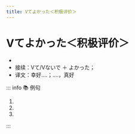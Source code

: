 ```yaml
---
title: Vてよかった＜积极评价＞
---
```

            
# Vてよかった＜积极评价＞

* <grammer-content sentence="意义：表示对`已经发生（或没有发生）`的事情的`积极评价`；" />
* 接续：Vて/Vないで ＋ よかった；
* 译文：幸好....；....，真好

::: info :books: 例句

1. <grammer-content id='2-01-12-0' sentence='[春節/しゅんせつ]を**[体験/たいけん]できてよかった**。' trans='能体验春节真是太好了。' />
2. <grammer-content id='2-01-12-1' sentence='とてもいい[映画/えいが]で、**[見/み]てよかった**と[思う/おもう]。' trans='非常好的电影，看完觉得很好。' />
3. <grammer-content id='2-01-12-2' sentence='この[本/ほん]を**[捨て/すて]ないでよかった**。' trans='幸好我没把这本书扔了。' />

:::
